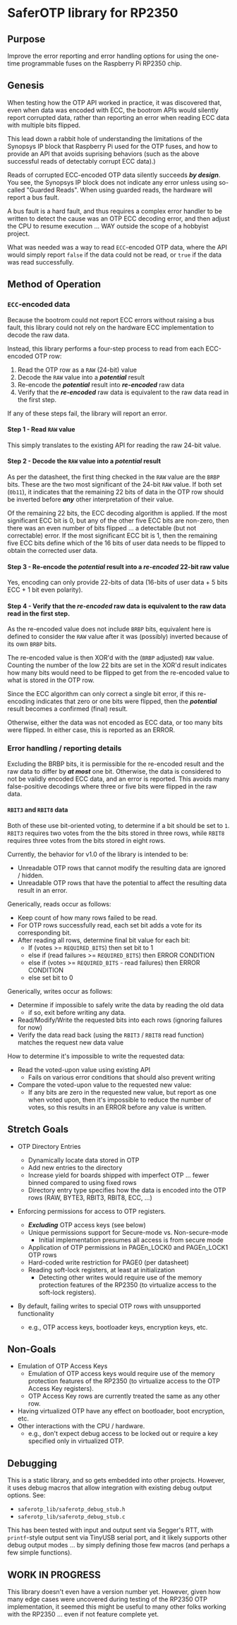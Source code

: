 
# SaferOTP library for RP2350

## Purpose

Improve the error reporting and error handling options for using
the one-time programmable fuses on the Raspberry Pi RP2350 chip.

## Genesis

When testing how the OTP API worked in practice, it was discovered
that, even when data was encoded with ECC, the bootrom APIs would
silently report corrupted data, rather than reporting an error when
reading ECC data with multiple bits flipped.

This lead down a rabbit hole of understanding the limitations of
the Synopsys IP block that Raspberry Pi used for the OTP fuses,
and how to provide an API that avoids suprising behaviors (such
as the above successful reads of detectably corrupt ECC data).)

Reads of corrupted ECC-encoded OTP data silently succeeds
***by design***.  You see, the Synopsys IP block does not
indicate any error unless using so-called "Guarded Reads".
When using guarded reads, the hardware will report a bus fault.

A bus fault is a hard fault, and thus requires a complex
error handler to be written to detect the cause was an OTP
ECC decoding error, and then adjust the CPU to resume
execution ... WAY outside the scope of a hobbyist project.

What was needed was a way to read `ECC`-encoded OTP data,
where the API would simply report `false` if the data could
not be read, or `true` if the data was read successfully.

## Method of Operation

### `ECC`-encoded data

Because the bootrom could not report ECC errors without
raising a bus fault, this library could not rely on the
hardware ECC implementation to decode the raw data.

Instead, this library performs a four-step process to
read from each ECC-encoded OTP row:

1. Read the OTP row as a `RAW` (24-bit) value
2. Decode the `RAW` value into a ***potential*** result
3. Re-encode the ***potential*** result into ***re-encoded*** raw data
4. Verify that the ***re-encoded*** raw data is equivalent to the raw data read in the first step.

If any of these steps fail, the library will report an error.

#### Step 1 - Read `RAW` value

This simply translates to the existing API for reading the raw 24-bit value.

#### Step 2 - Decode the `RAW` value into a ***potential*** result

As per the datasheet, the first thing checked in the `RAW` value are
the `BRBP` bits.  These are the two most significant of the 24-bit
`RAW` value.  If both set (`0b11`), it indicates that the remaining
22 bits of data in the OTP row should be inverted before ***any***
other interpretation of their value.

Of the remaining 22 bits, the ECC decoding algorithm is applied.
If the most significant ECC bit is 0, but any of the other five ECC bits
are non-zero, then there was an even number of bits flipped ...
a detectable (but not correctable) error.
If the most significant ECC bit is 1, then the remaining five ECC bits
define which of the 16 bits of user data needs to be flipped to obtain
the corrected user data.

#### Step 3 - Re-encode the ***potential*** result into a ***re-encoded*** 22-bit raw value

Yes, encoding can only provide 22-bits of data (16-bits of user data + 5 bits ECC + 1 bit even polarity).

#### Step 4 - Verify that the ***re-encoded*** raw data is equivalent to the raw data read in the first step.

As the re-encoded value does not include `BRBP` bits, equivalent here
is defined to consider the `RAW` value after it was (possibly)
inverted because of its own `BRBP` bits.

The re-encoded value is then XOR'd with the (`BRBP` adjusted) `RAW`
value.  Counting the number of the low 22 bits are set in the XOR'd
result indicates how many bits would need to be flipped to get from
the re-encoded value to what is stored in the OTP row.

Since the ECC algorithm can only correct a single bit error, if this
re-encoding indicates that zero or one bits were flipped, then the
***potential*** result becomes a confirmed (final) result.

Otherwise, either the data was not encoded as ECC data, or too many
bits were flipped.  In either case, this is reported as an ERROR.


### Error handling / reporting details

Excluding the BRBP bits, it is permissible for the re-encoded result
and the raw data to differ by ***at most*** one bit.  Otherwise, the data
is considered to not be validly encoded ECC data, and an error is
reported.  This avoids many false-positive decodings where
three or five bits were flipped in the raw data.

#### `RBIT3` and `RBIT8` data

Both of these use bit-oriented voting, to determine if a bit
should be set to `1`.  `RBIT3` requires two votes from the the
bits stored in three rows, while `RBIT8` requires three votes from
the bits stored in eight rows.

Currently, the behavior for v1.0 of the library is intended to be:
* Unreadable OTP rows that cannot modify the resulting data are ignored / hidden.
* Unreadable OTP rows that have the potential to affect the resulting data result in an error.

Generically, reads occur as follows:
* Keep count of how many rows failed to be read.
* For OTP rows successfully read, each set bit adds a vote for its corresponding bit.
* After reading all rows, determine final bit value for each bit:
  * If (votes >= `REQUIRED_BITS`) then set bit to 1
  * else if (read failures >= `REQUIRED_BITS`) then ERROR CONDITION
  * else if (votes >= `REQUIRED_BITS` - read failures) then ERROR CONDITION
  * else set bit to 0

Generically, writes occur as follows:
* Determine if impossible to safely write the data by reading the old data
  * if so, exit before writing any data.
* Read/Modify/Write the requested bits into each rows (ignoring failures for now)
* Verify the data read back (using the `RBIT3` / `RBIT8` read function)
  matches the request new data value

How to determine it's impossible to write the requested data:
* Read the voted-upon value using existing API
  * Fails on various error conditions that should also prevent writing
* Compare the voted-upon value to the requested new value:
  * If any bits are zero in the requested new value, but report as one
    when voted upon, then it's impossible to reduce the number of votes,
    so this results in an ERROR before any value is written.

## Stretch Goals

* OTP Directory Entries
  * Dynamically locate data stored in OTP
  * Add new entries to the directory
  * Increase yield for boards shipped with imperfect OTP ...
    fewer binned compared to using fixed rows
  * Directory entry type specifies how the data is encoded
    into the OTP rows (RAW, BYTE3, RBIT3, RBIT8, ECC, ...)

* Enforcing permissions for access to OTP registers.
  * ***Excluding*** OTP access keys (see below)
  * Unique permissions support for Secure-mode vs. Non-secure-mode
     * Initial implementation presumes all access is from secure mode
  * Application of OTP permissions in PAGEn_LOCK0 and PAGEn_LOCK1 OTP rows
  * Hard-coded write restriction for PAGE0 (per datasheet)
  * Reading soft-lock registers, at least at initialization
    * Detecting other writes would require use of the memory
      protection features of the RP2350 (to virtualize access
      to the soft-lock registers).

* By default, failing writes to special OTP rows with unsupported functionality
  * e.g., OTP access keys, bootloader keys, encryption keys, etc.

## Non-Goals

* Emulation of OTP Access Keys
  * Emulation of OTP access keys would require use of the memory
    protection features of the RP2350 (to virtualize access
    to the OTP Access Key registers).
  * OTP Access Key rows are currently treated the same
    as any other row.
* Having virtualized OTP have any effect on bootloader,
  boot encryption, etc.
* Other interactions with the CPU / hardware.
  * e.g., don't expect debug access to be locked out
    or require a key specified only in virtualized OTP.

## Debugging

This is a static library, and so gets embedded into other projects.
However, it uses debug macros that allow integration with existing
debug output options.  See:
* `saferotp_lib/saferotp_debug_stub.h`
* `saferotp_lib/saferotp_debug_stub.c`


This has been tested with input and output sent via Segger's RTT,
with `printf`-style output sent via TinyUSB serial port, and it
likely supports other debug output modes ... by simply defining
those few macros (and perhaps a few simple functions).

## WORK IN PROGRESS

This library doesn't even have a version number yet.
However, given how many edge cases were uncovered during testing
of the RP2350 OTP implementation, it seemed this might be useful
to many other folks working with the RP2350 ... even if not
feature complete yet.

